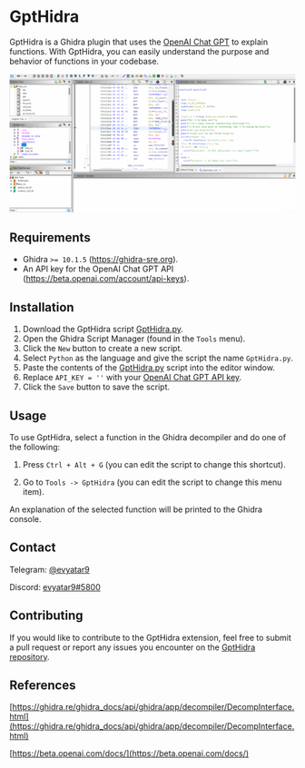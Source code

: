 # GptHidra

GptHidra is a Ghidra plugin that uses the [OpenAI Chat GPT](https://chat.openai.com/chat) to explain functions. With GptHidra, you can easily understand the purpose and behavior of functions in your codebase.

![example.gif](images/example.gif)

## Requirements

- Ghidra `>= 10.1.5` (https://ghidra-sre.org).
- An API key for the OpenAI Chat GPT API (https://beta.openai.com/account/api-keys).

## Installation

1. Download the GptHidra script [GptHidra.py](./GptHidra.py).
2. Open the Ghidra Script Manager (found in the `Tools` menu).
3. Click the `New` button to create a new script.
4. Select `Python` as the language and give the script the name `GptHidra.py`.
5. Paste the contents of the [GptHidra.py](./GptHidra.py) script into the editor window.
6. Replace `API_KEY = ''` with your [OpenAI Chat GPT API key](https://beta.openai.com/account/api-keys).
7. Click the `Save` button to save the script.

## Usage

To use GptHidra, select a function in the Ghidra decompiler and do one of the following:

1. Press `Ctrl + Alt + G` (you can edit the script to change this shortcut).

2. Go to `Tools -> GptHidra` (you can edit the script to change this menu item).

An explanation of the selected function will be printed to the Ghidra console.


## Contact

Telegram: [@evyatar9](https://t.me/evyatar9)

Discord: [evyatar9#5800](https://discordapp.com/users/812805349815091251)

## Contributing

If you would like to contribute to the GptHidra extension, feel free to submit a pull request or report any issues you encounter on the [GptHidra repository](https://github.com/evyatar9/GptHidra).


## References

[https://ghidra.re/ghidra_docs/api/ghidra/app/decompiler/DecompInterface.html](https://ghidra.re/ghidra_docs/api/ghidra/app/decompiler/DecompInterface.html)

[https://beta.openai.com/docs/](https://beta.openai.com/docs/)
